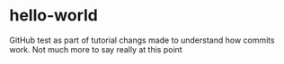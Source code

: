 # hello-world
GitHub test as part of tutorial
changs made to understand how commits work. Not much more to say really at this point


